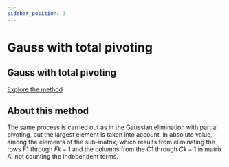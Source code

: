 ```yaml
---
sidebar_position: 3
---
```


# Gauss with total pivoting

## Gauss with total pivoting

[Explore the method](../../methods/matrix/gausspivtotal)

## About this method

The same process is carried out as in the Gaussian elimination with partial pivoting, but the largest element is taken into account, in absolute value, among the elements of the sub-matrix, which results from eliminating the rows F1 through $Fk-1$ and the columns from the C1 through $Ck-1$ in matrix A, not counting the independent terms.


